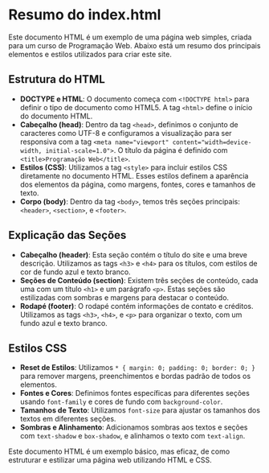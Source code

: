 # Resumo do index.html

Este documento HTML é um exemplo de uma página web simples, criada para um curso de Programação Web. Abaixo está um resumo dos principais elementos e estilos utilizados para criar este site.

## Estrutura do HTML

- **DOCTYPE e HTML**: O documento começa com `<!DOCTYPE html>` para definir o tipo de documento como HTML5. A tag `<html>` define o início do documento HTML.
- **Cabeçalho (head)**: Dentro da tag `<head>`, definimos o conjunto de caracteres como UTF-8 e configuramos a visualização para ser responsiva com a tag `<meta name="viewport" content="width=device-width, initial-scale=1.0">`. O título da página é definido com `<title>Programação Web</title>`.
- **Estilos (CSS)**: Utilizamos a tag `<style>` para incluir estilos CSS diretamente no documento HTML. Esses estilos definem a aparência dos elementos da página, como margens, fontes, cores e tamanhos de texto.
- **Corpo (body)**: Dentro da tag `<body>`, temos três seções principais: `<header>`, `<section>`, e `<footer>`.

## Explicação das Seções

- **Cabeçalho (header)**: Esta seção contém o título do site e uma breve descrição. Utilizamos as tags `<h3>` e `<h4>` para os títulos, com estilos de cor de fundo azul e texto branco.
- **Seções de Conteúdo (section)**: Existem três seções de conteúdo, cada uma com um título `<h1>` e um parágrafo `<p>`. Estas seções são estilizadas com sombras e margens para destacar o conteúdo.
- **Rodapé (footer)**: O rodapé contém informações de contato e créditos. Utilizamos as tags `<h3>`, `<h4>`, e `<p>` para organizar o texto, com um fundo azul e texto branco.

## Estilos CSS

- **Reset de Estilos**: Utilizamos `* { margin: 0; padding: 0; border: 0; }` para remover margens, preenchimentos e bordas padrão de todos os elementos.
- **Fontes e Cores**: Definimos fontes específicas para diferentes seções usando `font-family` e cores de fundo com `background-color`.
- **Tamanhos de Texto**: Utilizamos `font-size` para ajustar os tamanhos dos textos em diferentes seções.
- **Sombras e Alinhamento**: Adicionamos sombras aos textos e seções com `text-shadow` e `box-shadow`, e alinhamos o texto com `text-align`.

Este documento HTML é um exemplo básico, mas eficaz, de como estruturar e estilizar uma página web utilizando HTML e CSS.